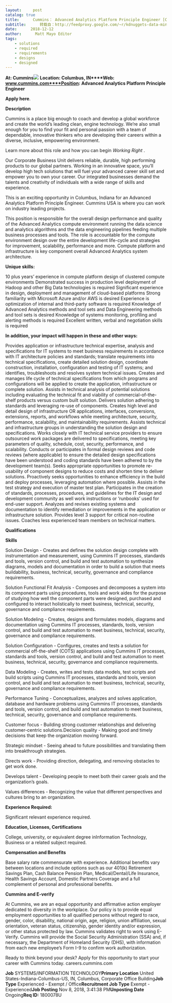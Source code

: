 ```yaml
---
layout:     post
catalog: true
title:      Cummins： Advanced Analytics Platform Principle Engineer [Columbus, IN]
subtitle:      转载自：http://feedproxy.google.com/~r/kdnuggets-data-mining-analytics/~3/EfQ5zIhqKY8/12-12-cummins-advanced-analytics-platform-principle-engineer.html
date:      2018-12-12
author:      Matt Mayo Editor
tags:
    - solutions
    - required
    - requirements
    - designs
    - designed
---
```


**At: Cummins**![](http://feedproxy.google.com/jimg/cummins-logo.jpg)
**Location: Columbus, IN****Web: www.cummins.com****Position: Advanced Analytics Platform Principle Engineer**

**Apply here**.

**Description**

Cummins is a place big enough to coach and develop a global workforce and create the world’s leading clean, engine technology. We’re also small enough for you to find your fit and personal passion with a team of dependable, innovative thinkers who are developing their careers within a diverse, inclusive, empowering environment.

Learn more about this role and how you can begin *Working Right* .

Our Corporate Business Unit delivers reliable, durable, high performing products to our global partners. Working in an innovative space, you’ll develop high tech solutions that will fuel your advanced career skill set and empower you to own your career. Our integrated businesses demand the talents and creativity of individuals with a wide range of skills and experience.

This is an exciting opportunity in Columbus, Indiana for an Advanced Analytics Platform Principle Engineer. Cummins USA is where you can work on industry leading projects.

This position is responsible for the overall design performance and quality of the Advanced Analytics compute environment running the data science and analytics algorithms and the data engineering pipelines feeding multiple business processes and tools. The role is accountable for the compute environment design over the entire development life-cycle and strategies for improvement, scalability, performance and more. Compute platform and infrastructure is key component overall Advanced Analytics system architecture.

**Unique skills:**

10 plus years’ experience in compute platform design of clustered compute environments
Demonstrated success in production level deployment of Hadoop and other Big Data technologies is required
Significant experience in design, deployment and management of cloud-based platforms
Strong familiarity with Microsoft Azure and/or AWS is desired
Experience is optimization of internal and third-party software is required
Knowledge of Advanced Analytics methods and tool sets and Data Engineering methods and tool sets is desired
Knowledge of systems monitoring, profiling and alerting methods is required
Excellent written, verbal and negotiation skills is required

**In addition, your impact will happen in these and other ways:**

Provides application or infrastructure technical expertise, analysis and specifications for IT systems to meet business requirements in accordance with IT architecture policies and standards; translate requirements into technical specifications, create detailed solution design, coordinate construction, installation, configuration and testing of IT systems; and identifies, troubleshoots and resolves system technical issues.
Creates and manages life cycle of technical specifications from which programs and configurations will be applied to create the application, infrastructure or complete solution.
Assists in technical analysis of potential solutions including evaluating the technical fit and viability of commercial-of-the-shelf products versus custom built solution.
Delivers solution adhering to standards and leveraging re-use of components.
Creates high level and detail design of infrastructure OR applications, interfaces, conversions, extensions, reports, and workflows while meeting architecture, security, performance, scalability, and maintainability requirements.
Assists technical and infrastructure groups in understanding the solution design and specifications.
Works closely with IT technical service providers to ensure outsourced work packages are delivered to specifications, meeting key parameters of quality, schedule, cost, security, performance, and scalability.
Conducts or participates in formal design reviews and code reviews (where applicable) to ensure the detailed design specifications have been understood and coding standards have been adhered to by the development team(s).
Seeks appropriate opportunities to promote re-usability of component designs to reduce costs and shorten time to deliver solutions.
Proactively seeks opportunities to enhance efficiency in the build and deploy processes, leveraging automation where possible.
Assists in the test strategy and execution of master test plan.
Participates in the creation of standards, processes, procedures, and guidelines for the IT design and development community as well work instructions or ‘runbooks’ used for end-user support.
Analyzes and revises existing systems and documentation to identify remediation or improvements in the application or infrastructure solution.
Provides level 3 support for critical non-routine issues.
Coaches less experienced team members on technical matters.

**Qualifications**

**Skills**

Solution Design - Creates and defines the solution design complete with instrumentation and measurement, using Cummins IT processes, standards and tools, version control, and build and test automation to synthesize diagrams, models and documentation in order to build a solution that meets buildability, business, technical, security, governance and compliance requirements.

Solution Functional Fit Analysis - Composes and decomposes a system into its component parts using procedures, tools and work aides for the purpose of studying how well the component parts were designed, purchased and configured to interact holistically to meet business, technical, security, governance and compliance requirements.

Solution Modeling - Creates, designs and formulates models, diagrams and documentation using Cummins IT processes, standards, tools, version control, and build and test automation to meet business, technical, security, governance and compliance requirements.

Solution Configuration - Configures, creates and tests a solution for commercial off-the-shelf (COTS) applications using Cummins IT processes, standards and tools, version control, and build and test automation to meet business, technical, security, governance and compliance requirements.

Data Modeling - Creates, writes and tests data models, test scripts and build scripts using Cummins IT processes, standards and tools, version control, and build and test automation to meet business, technical, security, governance and compliance requirements.

Performance Tuning - Conceptualizes, analyzes and solves application, database and hardware problems using Cummins IT processes, standards and tools, version control, and build and test automation to meet business, technical, security, governance and compliance requirements.

Customer focus - Building strong customer relationships and delivering customer-centric solutions.Decision quality - Making good and timely decisions that keep the organization moving forward.

Strategic mindset - Seeing ahead to future possibilities and translating them into breakthrough strategies.

Directs work - Providing direction, delegating, and removing obstacles to get work done.

Develops talent - Developing people to meet both their career goals and the organization’s goals.

Values differences - Recognizing the value that different perspectives and cultures bring to an organization.

**Experience Required:**

Significant relevant experience required.

**Education, Licenses, Certifications**

College, university, or equivalent degree inInformation Technology, Business or a related subject required.

**Compensation and Benefits**

Base salary rate commensurate with experience. Additional benefits vary between locations and include options such as our 401(k) Retirement Savings Plan, Cash Balance Pension Plan, Medical/Dental/Life Insurance, Health Savings Account, Domestic Partners Coverage and a full complement of personal and professional benefits.

**Cummins and E-verify**

At Cummins, we are an equal opportunity and affirmative action employer dedicated to diversity in the workplace. Our policy is to provide equal employment opportunities to all qualified persons without regard to race, gender, color, disability, national origin, age, religion, union affiliation, sexual orientation, veteran status, citizenship, gender identity and/or expression, or other status protected by law. Cummins validates right to work using E-Verify. Cummins will provide the Social Security Administration (SSA) and, if necessary, the Department of Homeland Security (DHS), with information from each new employee’s Form I-9 to confirm work authorization.

Ready to think beyond your desk? Apply for this opportunity to start your career with Cummins today. careers.cummins.com

**Job** SYSTEMS/INFORMATION TECHNOLOGY**Primary Location** United States-Indiana-Columbus-US, IN, Columbus, Corporate Office Building**Job Type** Experienced - Exempt / Office**Recruitment Job Type** Exempt - Experienced**Job Posting** Nov 8, 2018, 3:41:38 PM**Unposting Date** Ongoing**Req ID:** 1800078U
